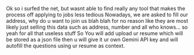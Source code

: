 Ok so i surfed the net, but wasnt able to find really any tool that makes the process
off applying to jobs less tedious
Nowadays, we are asked to fill our address, why do u want to join us blah blah
for no reason like they are most likely just selling this data such as address, number and all who knows...
so yeah for all that useless stuff
So You will add upload ur resume which will be stored as a json file
then u will give it ur own Gemini API key
and will autofill the questions using ur resume as context.